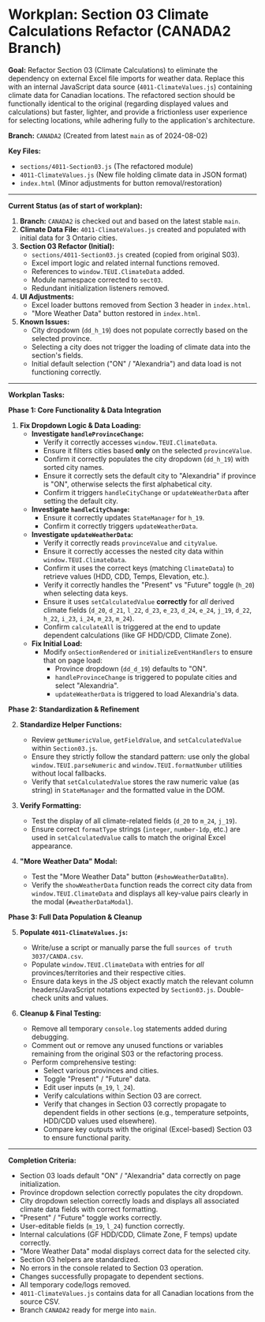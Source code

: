 # Workplan: Section 03 Climate Calculations Refactor (CANADA2 Branch)

**Goal:** Refactor Section 03 (Climate Calculations) to eliminate the dependency on external Excel file imports for weather data. Replace this with an internal JavaScript data source (`4011-ClimateValues.js`) containing climate data for Canadian locations. The refactored section should be functionally identical to the original (regarding displayed values and calculations) but faster, lighter, and provide a frictionless user experience for selecting locations, while adhering fully to the application's architecture.

**Branch:** `CANADA2` (Created from latest `main` as of 2024-08-02)

**Key Files:**
*   `sections/4011-Section03.js` (The refactored module)
*   `4011-ClimateValues.js` (New file holding climate data in JSON format)
*   `index.html` (Minor adjustments for button removal/restoration)

---

**Current Status (as of start of workplan):**

1.  **Branch:** `CANADA2` is checked out and based on the latest stable `main`.
2.  **Climate Data File:** `4011-ClimateValues.js` created and populated with initial data for 3 Ontario cities.
3.  **Section 03 Refactor (Initial):**
    *   `sections/4011-Section03.js` created (copied from original S03).
    *   Excel import logic and related internal functions removed.
    *   References to `window.TEUI.ClimateData` added.
    *   Module namespace corrected to `sect03`.
    *   Redundant initialization listeners removed.
4.  **UI Adjustments:**
    *   Excel loader buttons removed from Section 3 header in `index.html`.
    *   "More Weather Data" button restored in `index.html`.
5.  **Known Issues:**
    *   City dropdown (`dd_h_19`) does not populate correctly based on the selected province.
    *   Selecting a city does not trigger the loading of climate data into the section's fields.
    *   Initial default selection ("ON" / "Alexandria") and data load is not functioning correctly.

---

**Workplan Tasks:**

**Phase 1: Core Functionality & Data Integration**

1.  **Fix Dropdown Logic & Data Loading:**
    *   **Investigate `handleProvinceChange`:**
        *   Verify it correctly accesses `window.TEUI.ClimateData`.
        *   Ensure it filters cities based **only** on the selected `provinceValue`.
        *   Confirm it correctly populates the city dropdown (`dd_h_19`) with sorted city names.
        *   Ensure it correctly sets the default city to "Alexandria" if province is "ON", otherwise selects the first alphabetical city.
        *   Confirm it triggers `handleCityChange` or `updateWeatherData` after setting the default city.
    *   **Investigate `handleCityChange`:**
        *   Ensure it correctly updates `StateManager` for `h_19`.
        *   Confirm it correctly triggers `updateWeatherData`.
    *   **Investigate `updateWeatherData`:**
        *   Verify it correctly reads `provinceValue` and `cityValue`.
        *   Ensure it correctly accesses the nested city data within `window.TEUI.ClimateData`.
        *   Confirm it uses the correct keys (matching `ClimateData`) to retrieve values (HDD, CDD, Temps, Elevation, etc.).
        *   Verify it correctly handles the "Present" vs "Future" toggle (`h_20`) when selecting data keys.
        *   Ensure it uses `setCalculatedValue` **correctly** for *all* derived climate fields (`d_20`, `d_21`, `l_22`, `d_23`, `e_23`, `d_24`, `e_24`, `j_19`, `d_22`, `h_22`, `i_23`, `i_24`, `m_23`, `m_24`).
        *   Confirm `calculateAll` is triggered at the end to update dependent calculations (like GF HDD/CDD, Climate Zone).
    *   **Fix Initial Load:**
        *   Modify `onSectionRendered` or `initializeEventHandlers` to ensure that on page load:
            *   Province dropdown (`dd_d_19`) defaults to "ON".
            *   `handleProvinceChange` is triggered to populate cities and select "Alexandria".
            *   `updateWeatherData` is triggered to load Alexandria's data.

**Phase 2: Standardization & Refinement**

2.  **Standardize Helper Functions:**
    *   Review `getNumericValue`, `getFieldValue`, and `setCalculatedValue` within `Section03.js`.
    *   Ensure they strictly follow the standard pattern: use only the global `window.TEUI.parseNumeric` and `window.TEUI.formatNumber` utilities without local fallbacks.
    *   Verify that `setCalculatedValue` stores the raw numeric value (as string) in `StateManager` and the formatted value in the DOM.

3.  **Verify Formatting:**
    *   Test the display of all climate-related fields (`d_20` to `m_24`, `j_19`).
    *   Ensure correct `formatType` strings (`integer`, `number-1dp`, etc.) are used in `setCalculatedValue` calls to match the original Excel appearance.

4.  **"More Weather Data" Modal:**
    *   Test the "More Weather Data" button (`#showWeatherDataBtn`).
    *   Verify the `showWeatherData` function reads the correct city data from `window.TEUI.ClimateData` and displays all key-value pairs clearly in the modal (`#weatherDataModal`).

**Phase 3: Full Data Population & Cleanup**

5.  **Populate `4011-ClimateValues.js`:**
    *   Write/use a script or manually parse the full `sources of truth 3037/CANDA.csv`.
    *   Populate `window.TEUI.ClimateData` with entries for *all* provinces/territories and their respective cities.
    *   Ensure data keys in the JS object exactly match the relevant column headers/JavaScript notations expected by `Section03.js`. Double-check units and values.

6.  **Cleanup & Final Testing:**
    *   Remove all temporary `console.log` statements added during debugging.
    *   Comment out or remove any unused functions or variables remaining from the original S03 or the refactoring process.
    *   Perform comprehensive testing:
        *   Select various provinces and cities.
        *   Toggle "Present" / "Future" data.
        *   Edit user inputs (`m_19`, `l_24`).
        *   Verify calculations within Section 03 are correct.
        *   Verify that changes in Section 03 correctly propagate to dependent fields in other sections (e.g., temperature setpoints, HDD/CDD values used elsewhere).
        *   Compare key outputs with the original (Excel-based) Section 03 to ensure functional parity.

---

**Completion Criteria:**

*   Section 03 loads default "ON" / "Alexandria" data correctly on page initialization.
*   Province dropdown selection correctly populates the city dropdown.
*   City dropdown selection correctly loads and displays all associated climate data fields with correct formatting.
*   "Present" / "Future" toggle works correctly.
*   User-editable fields (`m_19`, `l_24`) function correctly.
*   Internal calculations (GF HDD/CDD, Climate Zone, F temps) update correctly.
*   "More Weather Data" modal displays correct data for the selected city.
*   Section 03 helpers are standardized.
*   No errors in the console related to Section 03 operation.
*   Changes successfully propagate to dependent sections.
*   All temporary code/logs removed.
*   `4011-ClimateValues.js` contains data for all Canadian locations from the source CSV.
*   Branch `CANADA2` ready for merge into `main`. 